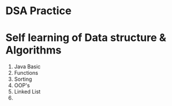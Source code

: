 # DSA Practice
# Self learning of Data structure & Algorithms 
1. Java Basic
2. Functions
3. Sorting
4. OOP's
5. Linked List
6. 
